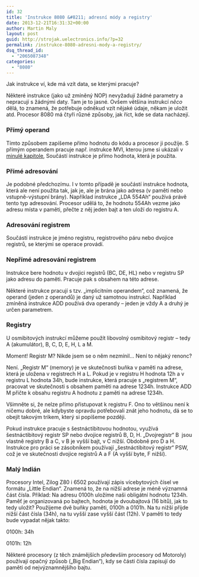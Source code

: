 ```yaml
---
id: 32
title: 'Instrukce 8080 &#8211; adresní módy a registry'
date: 2013-12-21T16:31:32+00:00
author: Martin Maly
layout: post
guid: http://strojak.uelectronics.info/?p=32
permalink: /instrukce-8080-adresni-mody-a-registry/
dsq_thread_id:
  - "2065087348"
categories:
  - "8080"
---
```

Jak instrukce ví, kde má vzít data, se kterými pracuje?

<!--more-->

Některé instrukce (jako už zmíněný NOP) nevyžadují žádné parametry a nepracují s žádnými daty. Tam je to jasné. Ovšem většina instrukcí _něco_ dělá, to znamená, že potřebuje odněkud vzít nějaké údaje, někam je uložit atd. Procesor 8080 má čtyři různé způsoby, jak říct, kde se data nacházejí.

### Přímý operand

Tímto způsobem zapíšeme přímo hodnotu do kódu a procesor ji použije. S přímým operandem pracuje např. instrukce MVI, kterou jsme si ukázali v [minulé kapitole](http://strojak.uelectronics.info/8080-prvni-program/ "8080: První program"), Součástí instrukce je přímo hodnota, která je použita.

### Přímé adresování

Je podobné předchozímu. I v tomto případě je součástí instrukce hodnota, která ale není použita tak, jak je, ale je brána jako adresa (v paměti nebo vstupně-výstupní brány). Například instrukce &#8222;LDA 554Ah&#8220; používá právě tento typ adresování. Procesor udělá to, že hodnotu 554Ah vezme jako adresu místa v paměti, přečte z něj jeden bajt a ten uloží do registru A.

### Adresování registrem

Součástí instrukce je jméno registru, registrového páru nebo dvojice registrů, se kterými se operace provádí.

### Nepřímé adresování registrem

Instrukce bere hodnotu v dvojici registrů (BC, DE, HL) nebo v registru SP jako adresu do paměti. Pracuje pak s obsahem na této adrese.

Některé instrukce pracují s tzv. &#8222;implicitním operandem&#8220;, což znamená, že operand (jeden z operandů) je daný už samotnou instrukcí. Například zmíněná instrukce ADD používá dva operandy &#8211; jeden je vždy A a druhý je určen parametrem.

### Registry

U osmibitových instrukcí můžeme použít libovolný osmibitový registr &#8211; tedy A (akumulátor), B, C, D, E, H, L a M.

Moment! Registr M? Nikde jsem se o něm nezmínil&#8230; Není to nějaký renonc?

Není. &#8222;Registr M&#8220; (memory) je ve skutečnosti buňka v paměti na adrese, která je uložena v registrech H a L. Pokud je v registru H hodnota 12h a v registru L hodnota 34h, bude instrukce, která pracuje s &#8222;registrem M&#8220;, pracovat ve skutečnosti s obsahem paměti na adrese 1234h. Instrukce ADD M přičte k obsahu registru A hodnotu z paměti na adrese 1234h.

Všimněte si, že nelze přímo přistupovat k registru F. Ono to většinou není k ničemu dobré, ale kdybyste opravdu potřebovali znát jeho hodnotu, dá se to obejít takovým trikem, který si popíšeme později.

Pokud instrukce pracuje s šestnáctibitovou hodnotou, využívá šestnáctibitový registr SP nebo dvojice registrů B, D, H. &#8222;Dvojregistr&#8220; B  jsou vlastně registry B a C, v B je vyšší bajt, v C nižší. Obdobně pro D a H. Instrukce pro práci se zásobníkem používají &#8222;šestnáctibitový registr&#8220; PSW, což je ve skutečnosti dvojice registrů A a F (A vyšší byte, F nižší).

### Malý Indián

Procesory Intel, Zilog Z80 i 6502 používají zápis vícebytových čísel ve formátu &#8222;Little Endian&#8220;. Znamená to, že na nižší adrese je méně významná část čísla. Příklad: Na adresu 0100h uložíme naši obligátní hodnotu 1234h. Paměť je organizovaná po bajtech, hodnota je dvoubajtová (16 bitů), jak to tedy uložit? Použijeme dvě buňky paměti, 0100h a 0101h. Na tu nižší přijde nižší část čísla (34h), na tu vyšší zase vyšší část (12h). V paměti to tedy bude vypadat nějak takto:

0100h: 34h
  
0101h: 12h

Některé procesory (z těch známějších především procesory od Motoroly) používají opačný způsob (&#8222;Big Endian&#8220;), kdy se části čísla zapisují do paměti od nejvýznamnějšího bajtu.